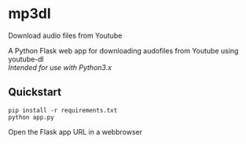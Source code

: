# mp3dl
Download audio files from Youtube

A Python Flask web app for downloading audofiles from Youtube using youtube-dl  
*Intended for use with Python3.x*

## Quickstart
```
pip install -r requirements.txt
python app.py
```

Open the Flask app URL in a webbrowser
